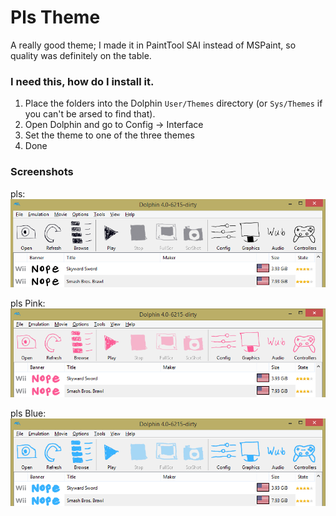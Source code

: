 # Pls Theme

A really good theme; I made it in PaintTool SAI instead of MSPaint, so quality was definitely on the table.

### I need this, how do I install it.

1. Place the folders into the Dolphin `User/Themes` directory (or `Sys/Themes` if you can't be arsed to find that).
2. Open Dolphin and go to Config -> Interface
3. Set the theme to one of the three themes
4. Done

### Screenshots

pls:
![](https://github.com/lioncash/Dolphin-Pls-Theme/blob/master/screenshots/pls.png)

pls Pink:
![](https://github.com/lioncash/Dolphin-Pls-Theme/blob/master/screenshots/plsPink.png)

pls Blue:
![](https://github.com/lioncash/Dolphin-Pls-Theme/blob/master/screenshots/plsBlue.png)

